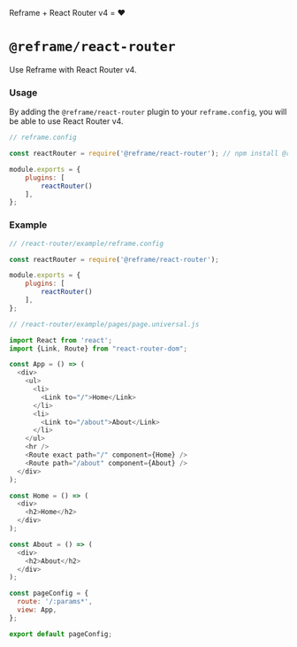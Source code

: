 <!---






    WARNING, READ THIS.
    This is a computed file. Do not edit.
    Edit `/react-router/readme.template.md` instead.












    WARNING, READ THIS.
    This is a computed file. Do not edit.
    Edit `/react-router/readme.template.md` instead.












    WARNING, READ THIS.
    This is a computed file. Do not edit.
    Edit `/react-router/readme.template.md` instead.












    WARNING, READ THIS.
    This is a computed file. Do not edit.
    Edit `/react-router/readme.template.md` instead.












    WARNING, READ THIS.
    This is a computed file. Do not edit.
    Edit `/react-router/readme.template.md` instead.






-->
Reframe + React Router v4 = :heart:

# `@reframe/react-router`

Use Reframe with React Router v4.

### Usage

By adding the `@reframe/react-router` plugin to your `reframe.config`, you will be able to use React Router v4.

~~~js
// reframe.config

const reactRouter = require('@reframe/react-router'); // npm install @reframe/react-router

module.exports = {
    plugins: [
        reactRouter()
    ],
};
~~~

### Example

~~~js
// /react-router/example/reframe.config

const reactRouter = require('@reframe/react-router');

module.exports = {
    plugins: [
        reactRouter()
    ],
};
~~~

~~~js
// /react-router/example/pages/page.universal.js

import React from 'react';
import {Link, Route} from "react-router-dom";

const App = () => (
  <div>
    <ul>
      <li>
        <Link to="/">Home</Link>
      </li>
      <li>
        <Link to="/about">About</Link>
      </li>
    </ul>
    <hr />
    <Route exact path="/" component={Home} />
    <Route path="/about" component={About} />
  </div>
);

const Home = () => (
  <div>
    <h2>Home</h2>
  </div>
);

const About = () => (
  <div>
    <h2>About</h2>
  </div>
);

const pageConfig = {
  route: '/:params*',
  view: App,
};

export default pageConfig;
~~~

<!---






    WARNING, READ THIS.
    This is a computed file. Do not edit.
    Edit `/react-router/readme.template.md` instead.












    WARNING, READ THIS.
    This is a computed file. Do not edit.
    Edit `/react-router/readme.template.md` instead.












    WARNING, READ THIS.
    This is a computed file. Do not edit.
    Edit `/react-router/readme.template.md` instead.












    WARNING, READ THIS.
    This is a computed file. Do not edit.
    Edit `/react-router/readme.template.md` instead.












    WARNING, READ THIS.
    This is a computed file. Do not edit.
    Edit `/react-router/readme.template.md` instead.






-->
